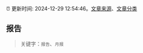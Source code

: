 :alarm_clock: 更新时间: 2024-12-29 12:54:46。[文章来源](/README.md)、[文章分类](/TAGS.md)

## 报告


> 关键字：`报告`、`月报`



